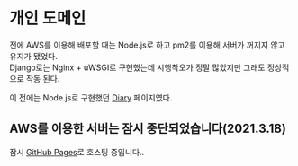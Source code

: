 # 개인 도메인

전에 AWS를 이용해 배포할 때는 Node.js로 하고 pm2를 이용해 서버가 꺼지지 않고 유지가 됐었다.<br>
Django로는 Nginx + uWSGI로 구현했는데 시행착오가 정말 많았지만 그래도 정상적으로 작동 된다.<br>

이 전에는 Node.js로 구현했던 [Diary](https://github.com/indante/secret-Diary) 페이지였다.

## AWS를 이용한 서버는 잠시 중단되었습니다(2021.3.18)
잠시 [GitHub Pages](https://github.com/indante/indante.github.io)로 호스팅 중입니다..